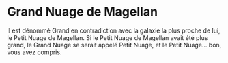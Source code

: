 # Grand Nuage de Magellan

Il est dénommé Grand en contradiction avec la galaxie la plus proche de lui, le
Petit Nuage de Magellan. Si le Petit Nuage de Magellan avait été plus grand, le
Grand Nuage se serait appelé Petit Nuage, et le Petit Nuage... bon, vous avez
compris.
